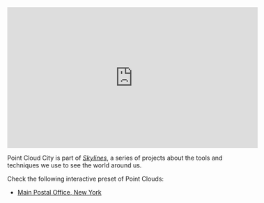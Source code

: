 <div class="video-container">
<iframe src="http://player.vimeo.com/video/89982874" width="575" height="323" frameborder="0" webkitAllowFullScreen mozallowfullscreen allowFullScreen></iframe>
</div>

Point Cloud City is part of [_Skylines_](http::/www.patriciogonzalezvivo.com/2014/skylines), a series of projects about the tools and techniques we use to see the world around us. 

Check the following interactive preset of Point Clouds:

- [Main Postal Office, New York](/2014/pointcloudcity/ny-post-office/)



